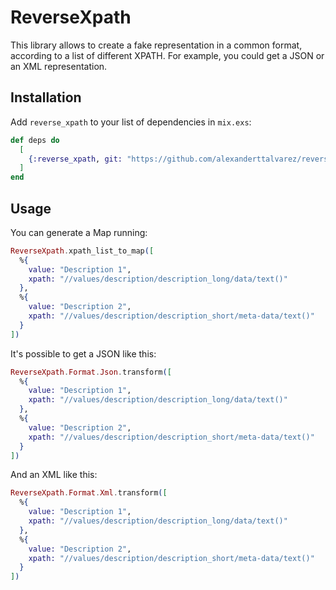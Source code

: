 # ReverseXpath

This library allows to create a fake representation in a common format, according to a list of different XPATH.
For example, you could get a JSON or an XML representation.

## Installation

Add `reverse_xpath` to your list of dependencies in `mix.exs`:

```elixir
def deps do
  [
    {:reverse_xpath, git: "https://github.com/alexanderttalvarez/reverse_xpath.git", tag: "0.1.0"}
  ]
end
```

## Usage

You can generate a Map running:

```elixir
ReverseXpath.xpath_list_to_map([
  %{
    value: "Description 1",
    xpath: "//values/description/description_long/data/text()"
  },
  %{
    value: "Description 2",
    xpath: "//values/description/description_short/meta-data/text()"
  }
])
```

It's possible to get a JSON like this:

```elixir
ReverseXpath.Format.Json.transform([
  %{
    value: "Description 1",
    xpath: "//values/description/description_long/data/text()"
  },
  %{
    value: "Description 2",
    xpath: "//values/description/description_short/meta-data/text()"
  }
])
```

And an XML like this:

```elixir
ReverseXpath.Format.Xml.transform([
  %{
    value: "Description 1",
    xpath: "//values/description/description_long/data/text()"
  },
  %{
    value: "Description 2",
    xpath: "//values/description/description_short/meta-data/text()"
  }
])
```
